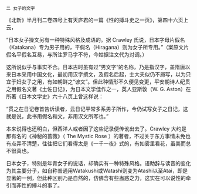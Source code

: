     二 女子的文字 

   《北新》半月刊二卷四号上有天庐君的一篇《性的搏斗史之一页》，第四十六页上云，

   “日本女子操文另有一种特殊风格及成语的。据 Crawley 氏说，日本字母片假名（Katakana）专为男子用的，平假名（Hiragana）则为女子所专用。”（案原文片假名平假名互易，与所注罗马字不符，今姑据注文代为对调。）

   这所说似乎与事实不合。日本古时虽有过“男文字”的名称，乃是指汉字，盖隋唐以来日本采用中国文化，最初用汉字撰文，及假名后起，士大夫似仍不屑写，以为只宜于妇女子之用，有如朝鲜之“谚文”。但此种情形不久便见变更，平安朝诗人纪贯之用假名文著《土佐日记》，为日本文学佳作之一，英人亚斯敦（W. G. Aston）在所著《日本文学史》六十八页上曾这样说：

   “贯之在日记卷首告诉读者，云日记平常多系男子所作，今仍试写女子之日记，这就是说，此书用假名和文，非用汉文所写也。”

   本来说得也还明白，但西洋人或者因了这些记录便传讹出去了。Crawley 大约是那有名的《神秘的蔷薇》（ The Mystic Rose ）的著者，不过关于东方事情未免也有点弄不清楚，往往把它们看得太是《一千一夜》式的，有如雾里看花，虽美而总不很真也。

   日本女子，特别是年青女子的说话，却确实有一种特殊风格。语助辞与读音的变化为其主要分子，如自称普通用Watakushi或Watashi则变为Atashi以至Atai，即是显著的一例，但此种区别乃是自然的，仿佛含有些蛊惑之力，这实在可以说性的牵引而非性的搏斗的事了。

